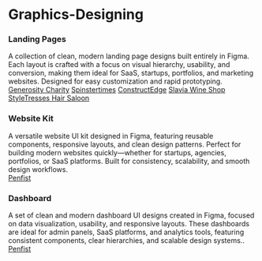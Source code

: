 # Graphics-Designing
### Landing Pages
A collection of clean, modern landing page designs built entirely in Figma. Each layout is crafted with a focus on visual hierarchy, usability, and conversion, making them ideal for SaaS, startups, portfolios, and marketing websites. Designed for easy customization and rapid prototyping. <br>
[Generosity Charity](https://www.figma.com/proto/1RFTWwXGFvcp6UU1N8H7sL/Generositycharity?page-id=66%3A931&node-id=93-116&viewport=599%2C380%2C0.07&t=pQnGMhWhvNOXuCiT-1&scaling=min-zoom&content-scaling=fixed)
[Spinstertimes](https://www.figma.com/proto/fWuZfV7nxWtEJ2Ux4KwpAQ/spinstertimes--Copy-?page-id=0%3A1&node-id=52-1576&viewport=1441%2C344%2C0.06&t=b9hcQHRx3nrayXg6-1&scaling=min-zoom&content-scaling=fixed)
[ConstructEdge](https://www.figma.com/proto/w2VnhVjmwxKmdzrDmhPpD4/ConstructEdge?page-id=83%3A1281&node-id=11-3&starting-point-node-id=11%3A3&t=4u5CKdr73Q7eETDX-1)
[Slavia Wine Shop](https://www.figma.com/proto/JeRvO2qZlnQ9dDFfRLMj7b/Slavia?page-id=83%3A1281&node-id=85-224&t=NKdTwpyNKshiyKlL-1)
[StyleTresses Hair Saloon](https://www.figma.com/proto/MelddiWPtHUB2j4mI2blEb/StyleTresses?page-id=83%3A1281&node-id=11-3&starting-point-node-id=11%3A3&t=U5I4ir4qKFa1c67U-1)

### Website Kit
A versatile website UI kit designed in Figma, featuring reusable components, responsive layouts, and clean design patterns. Perfect for building modern websites quickly—whether for startups, agencies, portfolios, or SaaS platforms. Built for consistency, scalability, and smooth design workflows. <br>
[Penfist](https://www.figma.com/proto/E6ry9WJdtvnJiOyf5MEegA/Penfist---1?page-id=0%3A1&node-id=259-3004&t=U1e6m25xWUTOqVNQ-1)

### Dashboard
A set of clean and modern dashboard UI designs created in Figma, focused on data visualization, usability, and responsive layouts. These dashboards are ideal for admin panels, SaaS platforms, and analytics tools, featuring consistent components, clear hierarchies, and scalable design systems.. <br>
[Penfist](https://www.figma.com/proto/E6ry9WJdtvnJiOyf5MEegA/Penfist---1?page-id=0%3A1&node-id=259-3004&t=U1e6m25xWUTOqVNQ-1)
